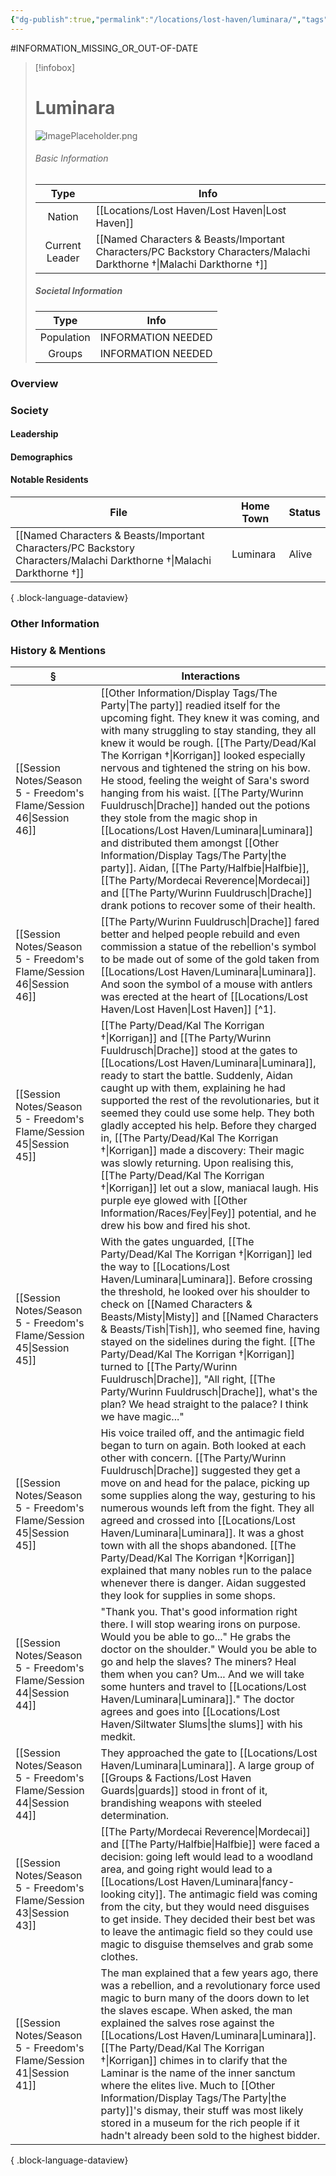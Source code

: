 ```yaml
---
{"dg-publish":true,"permalink":"/locations/lost-haven/luminara/","tags":["Discovered"],"updated":"2025-09-27T13:12:25.480+01:00"}
---
```


#INFORMATION_MISSING_OR_OUT-OF-DATE 
> [!infobox]
> 
> # Luminara
> ![ImagePlaceholder.png](/img/user/Admin/Attachments/ImagePlaceholder.png)
> ###### Basic Information
> 
>  Type | Info |
> :----: | --- |
> Nation | [[Locations/Lost Haven/Lost Haven\|Lost Haven]] |
>  Current Leader | [[Named Characters & Beasts/Important Characters/PC Backstory Characters/Malachi Darkthorne †\|Malachi Darkthorne †]] |
>  ##### Societal Information
>  Type | Info |
> :----: | --- |
> Population | INFORMATION NEEDED |
> Groups | INFORMATION NEEDED |

### Overview

### Society
#### Leadership

#### Demographics

#### Notable Residents
| File                                                                                                                     | Home Town | Status |
| ------------------------------------------------------------------------------------------------------------------------ | --------- | ------ |
| [[Named Characters & Beasts/Important Characters/PC Backstory Characters/Malachi Darkthorne †\|Malachi Darkthorne †]] | Luminara  | Alive  |

{ .block-language-dataview}

### Other Information

### History & Mentions
| §                                                                      | Interactions                                                                                                                                                                                                                                                                                                                                                                                                                                                                                                                                                                                                                                        |
| ---------------------------------------------------------------------- | --------------------------------------------------------------------------------------------------------------------------------------------------------------------------------------------------------------------------------------------------------------------------------------------------------------------------------------------------------------------------------------------------------------------------------------------------------------------------------------------------------------------------------------------------------------------------------------------------------------------------------------------------- |
| [[Session Notes/Season 5 - Freedom's Flame/Session 46\|Session 46]] | [[Other Information/Display Tags/The Party\|The party]] readied itself for the upcoming fight. They knew it was coming, and with many struggling to stay standing, they all knew it would be rough. [[The Party/Dead/Kal The Korrigan †\|Korrigan]] looked especially nervous and tightened the string on his bow. He stood, feeling the weight of Sara's sword hanging from his waist. [[The Party/Wurinn Fuuldrusch\|Drache]] handed out the potions they stole from the magic shop in [[Locations/Lost Haven/Luminara\|Luminara]] and distributed them amongst [[Other Information/Display Tags/The Party\|the party]]. Aidan, [[The Party/Halfbie\|Halfbie]], [[The Party/Mordecai Reverence\|Mordecai]] and [[The Party/Wurinn Fuuldrusch\|Drache]] drank potions to recover some of their health. |
| [[Session Notes/Season 5 - Freedom's Flame/Session 46\|Session 46]] | [[The Party/Wurinn Fuuldrusch\|Drache]] fared better and helped people rebuild and even commission a statue of the rebellion's symbol to be made out of some of the gold taken from [[Locations/Lost Haven/Luminara\|Luminara]]. And soon the symbol of a mouse with antlers was erected at the heart of [[Locations/Lost Haven/Lost Haven\|Lost Haven]] [^1].                                                                                                                                                                                                                                                                                                                                 |
| [[Session Notes/Season 5 - Freedom's Flame/Session 45\|Session 45]] | [[The Party/Dead/Kal The Korrigan †\|Korrigan]] and [[The Party/Wurinn Fuuldrusch\|Drache]] stood at the gates to [[Locations/Lost Haven/Luminara\|Luminara]], ready to start the battle. Suddenly, Aidan caught up with them, explaining he had supported the rest of the revolutionaries, but it seemed they could use some help. They both gladly accepted his help. Before they charged in, [[The Party/Dead/Kal The Korrigan †\|Korrigan]] made a discovery: Their magic was slowly returning. Upon realising this, [[The Party/Dead/Kal The Korrigan †\|Korrigan]] let out a slow, maniacal laugh. His purple eye glowed with [[Other Information/Races/Fey\|Fey]] potential, and he drew his bow and fired his shot.                                            |
| [[Session Notes/Season 5 - Freedom's Flame/Session 45\|Session 45]] | With the gates unguarded, [[The Party/Dead/Kal The Korrigan †\|Korrigan]] led the way to [[Locations/Lost Haven/Luminara\|Luminara]]. Before crossing the threshold, he looked over his shoulder to check on [[Named Characters & Beasts/Misty\|Misty]] and [[Named Characters & Beasts/Tish\|Tish]], who seemed fine, having stayed on the sidelines during the fight. [[The Party/Dead/Kal The Korrigan †\|Korrigan]] turned to [[The Party/Wurinn Fuuldrusch\|Drache]], "All right, [[The Party/Wurinn Fuuldrusch\|Drache]], what's the plan? We head straight to the palace? I think we have magic..."                                                                                                                                                                                            |
| [[Session Notes/Season 5 - Freedom's Flame/Session 45\|Session 45]] | His voice trailed off, and the antimagic field began to turn on again. Both looked at each other with concern. [[The Party/Wurinn Fuuldrusch\|Drache]] suggested they get a move on and head for the palace, picking up some supplies along the way, gesturing to his numerous wounds left from the fight. They all agreed and crossed into [[Locations/Lost Haven/Luminara\|Luminara]]. It was a ghost town with all the shops abandoned. [[The Party/Dead/Kal The Korrigan †\|Korrigan]] explained that many nobles run to the palace whenever there is danger. Aidan suggested they look for supplies in some shops.                                                                                     |
| [[Session Notes/Season 5 - Freedom's Flame/Session 44\|Session 44]] | "Thank you. That's good information right there. I will stop wearing irons on purpose. Would you be able to go..." He grabs the doctor on the shoulder." Would you be able to go and help the slaves? The miners? Heal them when you can? Um... And we will take some hunters and travel to [[Locations/Lost Haven/Luminara\|Luminara]]." The doctor agrees and goes into [[Locations/Lost Haven/Siltwater Slums\|the slums]] with his medkit.                                                                                                                                                                                                                                                          |
| [[Session Notes/Season 5 - Freedom's Flame/Session 44\|Session 44]] | They approached the gate to [[Locations/Lost Haven/Luminara\|Luminara]]. A large group of [[Groups & Factions/Lost Haven Guards\|guards]] stood in front of it, brandishing weapons with steeled determination.                                                                                                                                                                                                                                                                                                                                                                                                                                                                                      |
| [[Session Notes/Season 5 - Freedom's Flame/Session 43\|Session 43]] | [[The Party/Mordecai Reverence\|Mordecai]] and [[The Party/Halfbie\|Halfbie]] were faced a decision: going left would lead to a woodland area, and going right would lead to a [[Locations/Lost Haven/Luminara\|fancy-looking city]]. The antimagic field was coming from the city, but they would need disguises to get inside. They decided their best bet was to leave the antimagic field so they could use magic to disguise themselves and grab some clothes.                                                                                                                                                                                                                                   |
| [[Session Notes/Season 5 - Freedom's Flame/Session 41\|Session 41]] | The man explained that a few years ago, there was a rebellion, and a revolutionary force used magic to burn many of the doors down to let the slaves escape. When asked, the man explained the salves rose against the [[Locations/Lost Haven/Luminara\|Luminara]]. [[The Party/Dead/Kal The Korrigan †\|Korrigan]] chimes in to clarify that the Laminar is the name of the inner sanctum where the elites live. Much to [[Other Information/Display Tags/The Party\|the party]]'s dismay, their stuff was most likely stored in a museum for the rich people if it hadn't already been sold to the highest bidder.                                                                                                                        |

{ .block-language-dataview}
